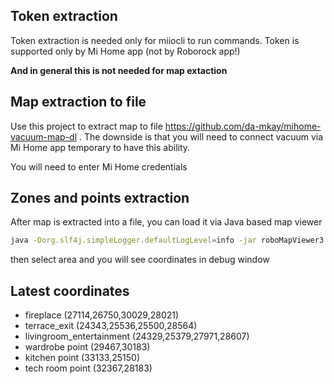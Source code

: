## Token extraction

Token extraction is needed only for miiocli to run commands. Token is supported only by Mi Home app (not by Roborock app!)

**And in general this is not needed for map extaction**

## Map extraction to file

Use this project to extract map to file https://github.com/da-mkay/mihome-vacuum-map-dl . The downside is that you will need to connect vacuum via Mi Home app temporary to have this ability.

You will need to enter Mi Home credentials

## Zones and points extraction

After map is extracted into a file, you can load it via Java based map viewer 

```sh
java -Dorg.slf4j.simpleLogger.defaultLogLevel=info -jar roboMapViewer3.0.0-1.jar
```

then select area and you will see coordinates in debug window

## Latest coordinates

- fireplace (27114,26750,30029,28021)
- terrace_exit (24343,25536,25500,28564)
- livingroom_entertainment (24329,25379,27971,28607)
- wardrobe point (29467,30183)
- kitchen point (33133,25150)
- tech room point (32367,28183)